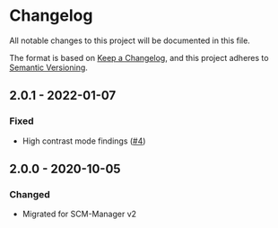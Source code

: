 # Changelog

All notable changes to this project will be documented in this file.

The format is based on [Keep a Changelog](https://keepachangelog.com/en/1.0.0/),
and this project adheres to [Semantic Versioning](https://semver.org/spec/v2.0.0.html).

## 2.0.1 - 2022-01-07
### Fixed
- High contrast mode findings ([#4](https://github.com/scm-manager/scm-archive-plugin/pull/4))

## 2.0.0 - 2020-10-05
### Changed
- Migrated for SCM-Manager v2

